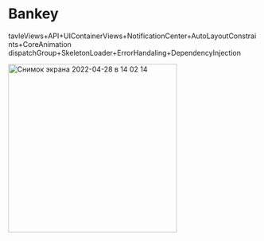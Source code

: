 # Bankey
tavleViews+API+UIContainerViews+NotificationCenter+AutoLayoutConstraints+CoreAnimation
dispatchGroup+SkeletonLoader+ErrorHandaling+DependencyInjection

<img width="339" alt="Снимок экрана 2022-04-28 в 14 02 14" src="https://user-images.githubusercontent.com/66667779/165738542-b2bcf7f5-413a-479f-a95f-ae12e39f4cda.png">
